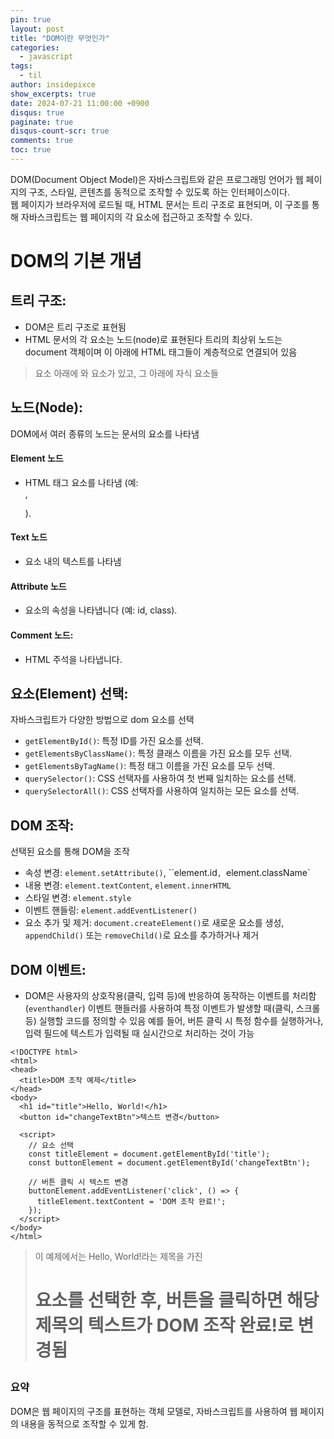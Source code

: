 ```yaml
---
pin: true
layout: post
title: "DOM이란 무엇인가"
categories:
  - javascript
tags:
  - til 
author: insidepixce
show_excerpts: true
date: 2024-07-21 11:00:00 +0900
disqus: true
paginate: true
disqus-count-scr: true
comments: true
toc: true
---
```


DOM(Document Object Model)은 자바스크립트와 같은 프로그래밍 언어가 웹 페이지의 구조, 스타일, 콘텐츠를 동적으로 조작할 수 있도록 하는 인터페이스이다. 
<br>웹 페이지가 브라우저에 로드될 때, HTML 문서는 트리 구조로 표현되며, 이 구조를 통해 자바스크립트는 웹 페이지의 각 요소에 접근하고 조작할 수 있다.

# DOM의 기본 개념

## 트리 구조:
- DOM은 트리 구조로 표현됨
- HTML 문서의 각 요소는 노드(node)로 표현된다
트리의 최상위 노드는 document 객체이며 이 아래에 HTML 태그들이 계층적으로 연결되어 있음

>  <html> 요소 아래에 <body>와 <head> 요소가 있고, 그 아래에 자식 요소들 

## 노드(Node):

DOM에서 여러 종류의 노드는 문서의 요소를 나타냄
#### Element 노드
- HTML 태그 요소를 나타냄 (예: <div>, <p>).
#### Text 노드
- 요소 내의 텍스트를 나타냄
#### Attribute 노드
- 요소의 속성을 나타냅니다 (예: id, class).
#### Comment 노드: 
- HTML 주석을 나타냅니다.

## 요소(Element) 선택:

자바스크립트가 다양한 방법으로 dom 요소를 선택
- `getElementById()`: 특정 ID를 가진 요소를 선택.
- `getElementsByClassName()`: 특정 클래스 이름을 가진 요소를 모두 선택.
- `getElementsByTagName()`: 특정 태그 이름을 가진 요소를 모두 선택.
- `querySelector()`: CSS 선택자를 사용하여 첫 번째 일치하는 요소를 선택.
- `querySelectorAll()`: CSS 선택자를 사용하여 일치하는 모든 요소를 선택.

## DOM 조작:

선택된 요소를 통해 DOM을 조작

- 속성 변경: `element.setAttribute()`, ``element.id`, `element.className` 
- 내용 변경: `element.textContent`, `element.innerHTML`
- 스타일 변경: `element.style`
- 이벤트 핸들링: `element.addEventListener()`
- 요소 추가 및 제거: `document.createElement()`로 새로운 요소를 생성, `appendChild()` 또는 `removeChild()`로 요소를 추가하거나 제거

## DOM 이벤트:
- DOM은 사용자의 상호작용(클릭, 입력 등)에 반응하여 동작하는 이벤트를 처리함 (`eventhandler`)
이벤트 핸들러를 사용하여 특정 이벤트가 발생할 때(클릭, 스크롤 등) 실행할 코드를 정의할 수 있음
예를 들어, 버튼 클릭 시 특정 함수를 실행하거나, 입력 필드에 텍스트가 입력될 때 실시간으로 처리하는 것이 가능


```
<!DOCTYPE html>
<html>
<head>
  <title>DOM 조작 예제</title>
</head>
<body>
  <h1 id="title">Hello, World!</h1>
  <button id="changeTextBtn">텍스트 변경</button>

  <script>
    // 요소 선택
    const titleElement = document.getElementById('title');
    const buttonElement = document.getElementById('changeTextBtn');

    // 버튼 클릭 시 텍스트 변경
    buttonElement.addEventListener('click', () => {
      titleElement.textContent = 'DOM 조작 완료!';
    });
  </script>
</body>
</html>
```

> 이 예제에서는 Hello, World!라는 제목을 가진 <h1> 요소를 선택한 후, 버튼을 클릭하면 해당 제목의 텍스트가 DOM 조작 완료!로 변경됨

### 요약 

DOM은 웹 페이지의 구조를 표현하는 객체 모델로, 자바스크립트를 사용하여 웹 페이지의 내용을 동적으로 조작할 수 있게 함. 








